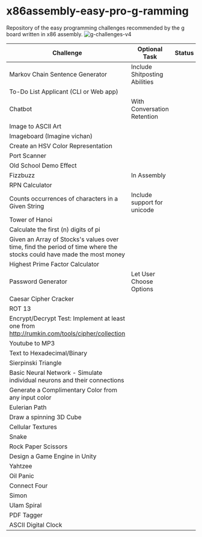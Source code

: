 # x86assembly-easy-pro-g-ramming
Repository of the easy programming challenges recommended by the g board written in x86 assembly.
![g-challenges-v4](https://wiki.installgentoo.com/images/c/c8/V4.png)

Challenge | Optional Task | Status
---------------|---------|-----------
Markov Chain Sentence Generator | Include Shitposting Abilities|
To-Do List Applicant (CLI or Web app) | |
Chatbot | With Conversation Retention |
Image to ASCII Art | |
Imageboard (Imagine vichan) | |
Create an HSV Color Representation | |
Port Scanner | |
Old School Demo Effect | |
Fizzbuzz | In Assembly |
RPN Calculator | |
Counts occurrences of characters in a Given String| Include support for unicode | 
Tower of Hanoi | |
Calculate the first (n) digits of pi | |
Given an Array of Stocks's values over time, find the period of time where the stocks could have made the most money | |
Highest Prime Factor Calculator | |
Password Generator | Let User Choose Options | 
Caesar Cipher Cracker | |
ROT 13 | |
Encrypt/Decrypt Test: Implement at least one from http://rumkin.com/tools/cipher/collection | |
Youtube to MP3 | |
Text to Hexadecimal/Binary | |
Sierpinski Triangle | |
Basic Neural Network - Simulate individual neurons and their connections | |
Generate a Complimentary Color from any input color | |
Eulerian Path | |
Draw a spinning 3D Cube | |
Cellular Textures | |
Snake | |
Rock Paper Scissors | |
Design a Game Engine in Unity | |
Yahtzee | |
Oil Panic | |
Connect Four | |
Simon | |
Ulam Spiral | |
PDF Tagger | |
ASCII Digital Clock | |
